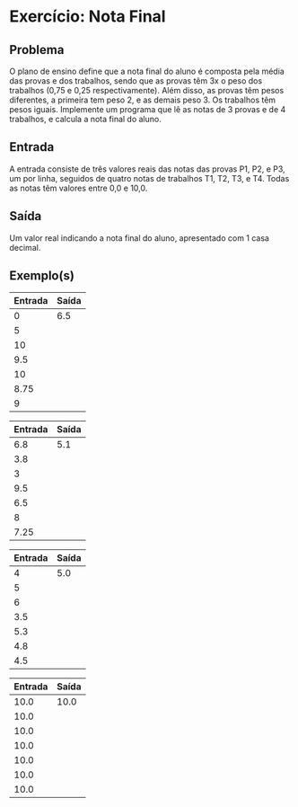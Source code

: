 Exercício: Nota Final
=====================


Problema
--------

O plano de ensino define que a nota final do aluno é composta pela média das provas e dos trabalhos, sendo que as provas têm 3x o peso dos trabalhos (0,75 e 0,25 respectivamente). Além disso, as provas têm pesos diferentes, a primeira tem peso 2, e as demais peso 3. Os trabalhos têm pesos iguais. Implemente um programa que lê as notas de 3 provas e de 4 trabalhos, e calcula a nota final do aluno.


Entrada
-------

A entrada consiste de três valores reais das notas das provas P1, P2, e P3, um por linha, seguidos de quatro notas de trabalhos T1, T2, T3, e T4. Todas as notas têm valores entre 0,0 e 10,0.


Saída
-----

Um valor real indicando a nota final do aluno, apresentado com 1 casa decimal.


Exemplo(s)
----------

| Entrada | Saída |
|---------|-------|
| 0       | 6.5   |
| 5       |       |
| 10      |       |
| 9.5     |       |
| 10      |       |
| 8.75    |       |
| 9       |       |

| Entrada | Saída |
|---------|-------|
| 6.8     | 5.1   |
| 3.8     |       |
| 3       |       |
| 9.5     |       |
| 6.5     |       |
| 8       |       |
| 7.25    |       |

| Entrada | Saída |
|---------|-------|
| 4       | 5.0   |
| 5       |       |
| 6       |       |
| 3.5     |       |
| 5.3     |       |
| 4.8     |       |
| 4.5     |       |

| Entrada | Saída |
|---------|-------|
| 10.0    |  10.0 |
| 10.0    |       |
| 10.0    |       |
| 10.0    |       |
| 10.0    |       |
| 10.0    |       |
| 10.0    |       |
